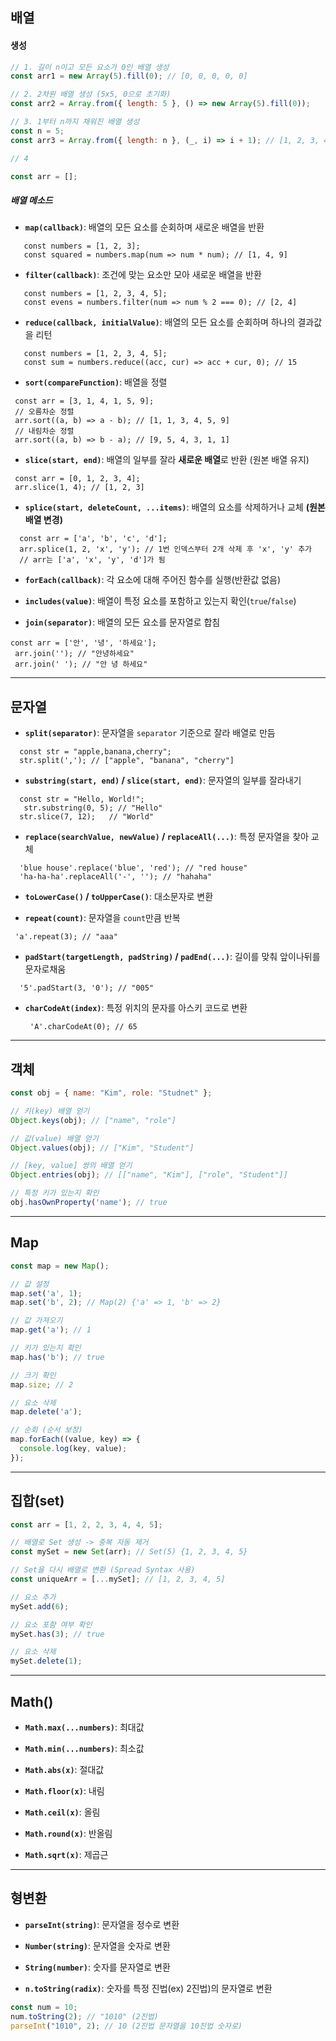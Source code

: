 
## 배열

#### 생성

```js
// 1. 길이 n이고 모든 요소가 0인 배열 생성
const arr1 = new Array(5).fill(0); // [0, 0, 0, 0, 0]

// 2. 2차원 배열 생성 (5x5, 0으로 초기화)
const arr2 = Array.from({ length: 5 }, () => new Array(5).fill(0));

// 3. 1부터 n까지 채워진 배열 생성
const n = 5;
const arr3 = Array.from({ length: n }, (_, i) => i + 1); // [1, 2, 3, 4, 5]

// 4

const arr = [];
```

##### 배열 메소드

- **`map(callback)`**: 배열의 모든 요소를 순회하며 새로운 배열을 반환

```
   const numbers = [1, 2, 3];
   const squared = numbers.map(num => num * num); // [1, 4, 9]
   ```

- **`filter(callback)`**: 조건에 맞는 요소만 모아 새로운 배열을 반환

```
   const numbers = [1, 2, 3, 4, 5];
   const evens = numbers.filter(num => num % 2 === 0); // [2, 4]
  ```

- **`reduce(callback, initialValue)`**: 배열의 모든 요소를 순회하며 하나의 결과값을 리턴

```
   const numbers = [1, 2, 3, 4, 5];
   const sum = numbers.reduce((acc, cur) => acc + cur, 0); // 15
   ```

- **`sort(compareFunction)`**: 배열을 정렬

 ```
  const arr = [3, 1, 4, 1, 5, 9];
  // 오름차순 정렬
  arr.sort((a, b) => a - b); // [1, 1, 3, 4, 5, 9]
  // 내림차순 정렬
  arr.sort((a, b) => b - a); // [9, 5, 4, 3, 1, 1]
  ```

- **`slice(start, end)`**: 배열의 일부를 잘라 **새로운 배열**로 반환 (원본 배열 유지)

 ```
  const arr = [0, 1, 2, 3, 4];
  arr.slice(1, 4); // [1, 2, 3]
   ```

- **`splice(start, deleteCount, ...items)`**: 배열의 요소를 삭제하거나 교체 **(원본 배열 변경)**

```
  const arr = ['a', 'b', 'c', 'd'];
  arr.splice(1, 2, 'x', 'y'); // 1번 인덱스부터 2개 삭제 후 'x', 'y' 추가
  // arr는 ['a', 'x', 'y', 'd']가 됨
  ```

- **`forEach(callback)`**: 각 요소에 대해 주어진 함수를 실행(반환값 없음)
- **`includes(value)`**: 배열이 특정 요소를 포함하고 있는지 확인(`true`/`false`)


- **`join(separator)`**: 배열의 모든 요소를 문자열로 합침

 ```
 const arr = ['안', '녕', '하세요'];
  arr.join(''); // "안녕하세요"
  arr.join(' '); // "안 녕 하세요"
  ```

---

## 문자열

- **`split(separator)`**: 문자열을 `separator` 기준으로 잘라 배열로 만듬

 ```
   const str = "apple,banana,cherry";
   str.split(','); // ["apple", "banana", "cherry"]
   ```

- **`substring(start, end)` / `slice(start, end)`**: 문자열의 일부를 잘라내기

```
  const str = "Hello, World!";
   str.substring(0, 5); // "Hello"
  str.slice(7, 12);   // "World"
   ```

- **`replace(searchValue, newValue)` / `replaceAll(...)`**: 특정 문자열을 찾아 교체

```
  'blue house'.replace('blue', 'red'); // "red house"
  'ha-ha-ha'.replaceAll('-', ''); // "hahaha"
  ```

- **`toLowerCase()` / `toUpperCase()`**: 대소문자로 변환

- **`repeat(count)`**: 문자열을 `count`만큼 반복

 ```
  'a'.repeat(3); // "aaa"
  ```

- **`padStart(targetLength, padString)` / `padEnd(...)`**: 길이를 맞춰 앞이나뒤를 문자로채움

 ```
   '5'.padStart(3, '0'); // "005"
  ```

- **`charCodeAt(index)`**: 특정 위치의 문자를 아스키 코드로 변환

  ```
   'A'.charCodeAt(0); // 65
   ```

---

## 객체

``` js
const obj = { name: "Kim", role: "Studnet" };

// 키(key) 배열 얻기
Object.keys(obj); // ["name", "role"]

// 값(value) 배열 얻기
Object.values(obj); // ["Kim", "Student"]

// [key, value] 쌍의 배열 얻기
Object.entries(obj); // [["name", "Kim"], ["role", "Student"]]

// 특정 키가 있는지 확인
obj.hasOwnProperty('name'); // true
```

---

## Map


```js
const map = new Map();

// 값 설정
map.set('a', 1);
map.set('b', 2); // Map(2) {'a' => 1, 'b' => 2}

// 값 가져오기
map.get('a'); // 1

// 키가 있는지 확인
map.has('b'); // true

// 크기 확인
map.size; // 2

// 요소 삭제
map.delete('a');

// 순회 (순서 보장)
map.forEach((value, key) => {
  console.log(key, value);
});
```

---

## 집합(set)

```js
const arr = [1, 2, 2, 3, 4, 4, 5];

// 배열로 Set 생성 -> 중복 자동 제거
const mySet = new Set(arr); // Set(5) {1, 2, 3, 4, 5}

// Set을 다시 배열로 변환 (Spread Syntax 사용)
const uniqueArr = [...mySet]; // [1, 2, 3, 4, 5]

// 요소 추가
mySet.add(6);

// 요소 포함 여부 확인
mySet.has(3); // true

// 요소 삭제
mySet.delete(1);
```

---


## Math()

- **`Math.max(...numbers)`**: 최대값

- **`Math.min(...numbers)`**: 최소값

- **`Math.abs(x)`**: 절대값

- **`Math.floor(x)`**: 내림

- **`Math.ceil(x)`**: 올림

- **`Math.round(x)`**: 반올림

- **`Math.sqrt(x)`**: 제곱근

---


## 형변환

- **`parseInt(string)`**: 문자열을 정수로 변환

- **`Number(string)`**: 문자열을 숫자로 변환

- **`String(number)`**: 숫자를 문자열로 변환

- **`n.toString(radix)`**: 숫자를 특정 진법(ex) 2진법)의 문자열로 변환

```js
const num = 10;
num.toString(2); // "1010" (2진법)
parseInt("1010", 2); // 10 (2진법 문자열을 10진법 숫자로)
```


